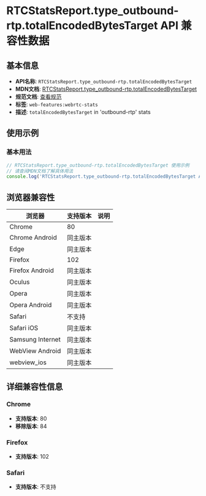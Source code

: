 # RTCStatsReport.type_outbound-rtp.totalEncodedBytesTarget API 兼容性数据

## 基本信息

- **API名称**: `RTCStatsReport.type_outbound-rtp.totalEncodedBytesTarget`
- **MDN文档**: [RTCStatsReport.type_outbound-rtp.totalEncodedBytesTarget](https://developer.mozilla.org/docs/Web/API/RTCOutboundRtpStreamStats/totalEncodedBytesTarget)
- **规范文档**: [查看规范](https://w3c.github.io/webrtc-stats/#dom-rtcoutboundrtpstreamstats-totalencodedbytestarget)
- **标签**: `web-features:webrtc-stats`
- **描述**: `totalEncodedBytesTarget` in 'outbound-rtp' stats

## 使用示例

### 基本用法

```javascript
// RTCStatsReport.type_outbound-rtp.totalEncodedBytesTarget 使用示例
// 请查阅MDN文档了解具体用法
console.log('RTCStatsReport.type_outbound-rtp.totalEncodedBytesTarget API');
```

## 浏览器兼容性

| 浏览器 | 支持版本 | 说明 |
|--------|----------|------|
| Chrome | 80 |  |
| Chrome Android | 同主版本 |  |
| Edge | 同主版本 |  |
| Firefox | 102 |  |
| Firefox Android | 同主版本 |  |
| Oculus | 同主版本 |  |
| Opera | 同主版本 |  |
| Opera Android | 同主版本 |  |
| Safari | 不支持 |  |
| Safari iOS | 同主版本 |  |
| Samsung Internet | 同主版本 |  |
| WebView Android | 同主版本 |  |
| webview_ios | 同主版本 |  |

## 详细兼容性信息

### Chrome

- **支持版本**: 80
- **移除版本**: 84

### Firefox

- **支持版本**: 102

### Safari

- **支持版本**: 不支持

